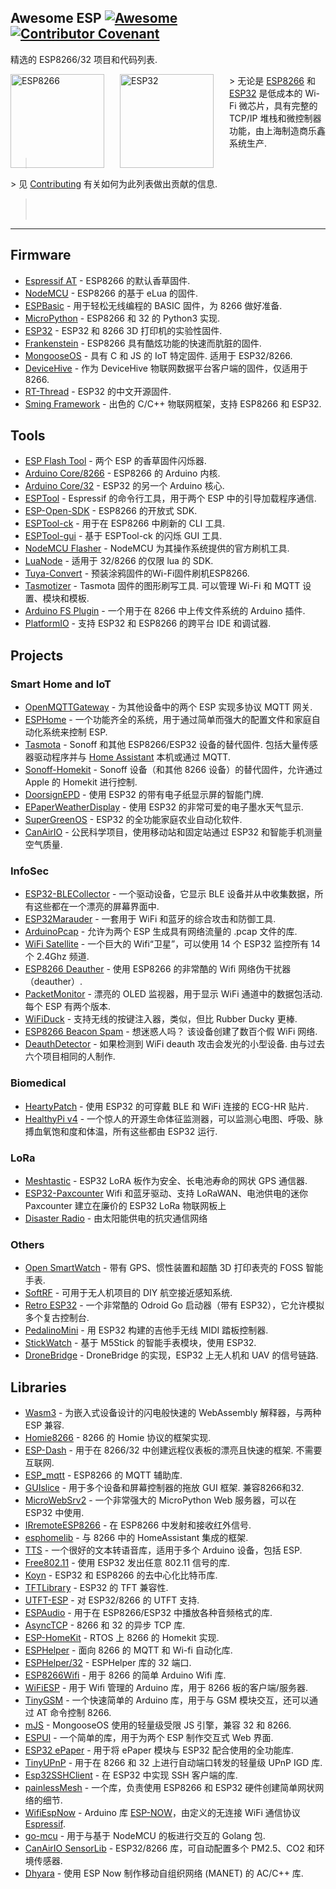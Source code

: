 <div class="github-widget" data-repo="agucova/awesome-esp"></div>
<script async src="https://pagead2.googlesyndication.com/pagead/js/adsbygoogle.js"></script><ins class="adsbygoogle" style="display:block" data-ad-client="ca-pub-6890694312814945" data-ad-slot="5473692530" data-ad-format="auto"  data-full-width-responsive="true"></ins>
<!--lint disable awesome-list-item-->
<!--lint disable awesome-toc-->
<!--lint disable no-blockquote-without-marker-->

## Awesome ESP [![Awesome](https://awesome.re/badge.svg)](https://awesome.re) [![Contributor Covenant](https://img.shields.io/badge/Contributor%20Covenant-v2.0%20adopted-ff69b4.svg)](https://github.com/agucova/awesome-esp/blob/master/code-of-conduct.md)
精选的 ESP8266/32 项目和代码列表.

<a href="http://espressif.com/en/products/hardware/esp8266ex/overview"><img src="https://raw.githubusercontent.com/agucova/awesome-esp/master/img/esp8266.jpg" alt="ESP8266" align="left" style="margin-right: 25px" height=150></a>
<a href="http://espressif.com/en/products/hardware/esp32/overview"><img src="https://pbs.twimg.com/profile_images/863510403120222208/rjVOiTe3.jpg" alt="ESP32" align="left" style="margin-right: 25px" height=150></a>
&gt; 无论是 [ESP8266](http://espressif.com/en/products/hardware/esp8266ex/overview) 和 [ESP32](http://espressif.com/en/products/hardware/esp32/overview) 是低成本的 Wi-Fi 微芯片，具有完整的 TCP/IP 堆栈和微控制器功能，由上海制造商乐鑫系统生产.
> <br/>
&gt; 见 [Contributing](https://github.com/agucova/awesome-esp/blob/master/contributing.md) 有关如何为此列表做出贡献的信息.
> <br/><br/>
---
<!--lint disable no-repeat-punctuation-->
<!--lint disable remark-lint-double-link-->

## Firmware
- [Espressif AT](http://bbs.espressif.com/) - ESP8266 的默认香草固件.
- [NodeMCU](https://github.com/nodemcu/nodemcu-firmware) - ESP8266 的基于 eLua 的固件.
- [ESPBasic](http://www.esp8266basic.com/) - 用于轻松无线编程的 BASIC 固件，为 8266 做好准备.
- [MicroPython](https://github.com/micropython/micropython/) - ESP8266 和 32 的 Python3 实现.
- [ESP32](https://github.com/luc-github/ESP3D) - ESP32 和 8266 3D 打印机的实验性固件.
- [Frankenstein](https://github.com/nekromant/esp8266-frankenstein) - ESP8266 具有酷炫功能的快速而肮脏的固件.
- [MongooseOS](https://github.com/cesanta/mongoose-os)  - 具有 C 和 JS 的 IoT 特定固件. 适用于 ESP32/8266.
- [DeviceHive](https://devicehive.com/) - 作为 DeviceHive 物联网数据平台客户端的固件，仅适用于 8266.
- [RT-Thread](https://github.com/RT-Thread/rt-thread) - ESP32 的中文开源固件.
- [Sming Framework](https://github.com/SmingHub/Sming) - 出色的 C/C++ 物联网框架，支持 ESP8266 和 ESP32.  

## Tools
- [ESP Flash Tool](http://espressif.com/en/support/download/other-tools) - 两个 ESP 的香草固件闪烁器.
- [Arduino Core/8266](https://github.com/esp8266/arduino) - ESP8266 的 Arduino 内核.
- [Arduino Core/32](https://github.com/espressif/arduino-esp32) - ESP32 的另一个 Arduino 核心.
- [ESPTool](https://github.com/espressif/esptool) - Espressif 的命令行工具，用于两个 ESP 中的引导加载程序通信.
- [ESP-Open-SDK](https://github.com/pfalcon/esp-open-sdk) - ESP8266 的开放式 SDK.
- [ESPTool-ck](https://github.com/igrr/esptool-ck) - 用于在 ESP8266 中刷新的 CLI 工具.
- [ESPTool-gui](https://github.com/Rodmg/esptool-gui) - 基于 ESPTool-ck 的闪烁 GUI 工具.
- [NodeMCU Flasher](https://github.com/nodemcu/nodemcu-flasher) - NodeMCU 为其操作系统提供的官方刷机工具.
- [LuaNode](https://github.com/Nicholas3388/LuaNode) - 适用于 32/8266 的仅限 lua 的 SDK.
- [Tuya-Convert](https://github.com/ct-Open-Source/tuya-convert) - 预装涂鸦固件的Wi-Fi固件刷机ESP8266.
- [Tasmotizer](https://github.com/tasmota/tasmotizer)  - Tasmota 固件的图形刷写工具. 可以管理 Wi-Fi 和 MQTT 设置、模块和模板.
- [Arduino FS Plugin](https://github.com/esp8266/arduino-esp8266fs-plugin) - 一个用于在 8266 中上传文件系统的 Arduino 插件.
- [PlatformIO](https://github.com/platformio/platformio-core) - 支持 ESP32 和 ESP8266 的跨平台 IDE 和调试器.

## Projects
### Smart Home and IoT
- [OpenMQTTGateway](https://github.com/1technophile/OpenMQTTGateway) - 为其他设备中的两个 ESP 实现多协议 MQTT 网关.
- [ESPHome](https://esphome.io/) - 一个功能齐全的系统，用于通过简单而强大的配置文件和家庭自动化系统来控制 ESP.
- [Tasmota](https://tasmota.github.io/docs/)  - Sonoff 和其他 ESP8266/ESP32 设备的替代固件. 包括大量传感器驱动程序并与 [Home Assistant](https://www.home-assistant.io/) 本机或通过 MQTT.
- [Sonoff-Homekit](https://github.com/Gruppio/Sonoff-Homekit) - Sonoff 设备（和其他 8266 设备）的替代固件，允许通过 Apple 的 Homekit 进行控制.
- [DoorsignEPD](https://github.com/jamct/DoorsignEPD) - 使用 ESP32 的带有电子纸显示屏的智能门牌.
- [EPaperWeatherDisplay](https://github.com/henri98/esp32-e-paper-weatherdisplay) - 使用 ESP32 的非常可爱的电子墨水天气显示.
- [SuperGreenOS](https://github.com/supergreenlab/SuperGreenOS) - ESP32 的全功能家庭农业自动化软件.
- [CanAirIO](https://github.com/kike-canaries/canairio_firmware#canairio-firmware) - 公民科学项目，使用移动站和固定站通过 ESP32 和智能手机测量空气质量.

### InfoSec
- [ESP32-BLECollector](https://github.com/tobozo/ESP32-BLECollector) - 一个驱动设备，它显示 BLE 设备并从中收集数据，所有这些都在一个漂亮的屏幕界面中.
- [ESP32Marauder](https://github.com/justcallmekoko/ESP32Marauder) - 一套用于 WiFi 和蓝牙的综合攻击和防御工具.
- [ArduinoPcap](https://github.com/spacehuhn/ArduinoPcap) - 允许为两个 ESP 生成具有网络流量的 .pcap 文件的库.
- [WiFi Satellite](https://hackaday.io/project/28831-wifi-satellite-34c3) - 一个巨大的 Wifi“卫星”，可以使用 14 个 ESP32 监控所有 14 个 2.4Ghz 频道.
- [ESP8266 Deauther](https://github.com/spacehuhn/esp8266_deauther) - 使用 ESP8266 的非常酷的 Wifi 网络伪干扰器（deauther）.
- [PacketMonitor](https://github.com/spacehuhn/PacketMonitor32)  - 漂亮的 OLED 监视器，用于显示 WiFi 通道中的数据包活动. 每个 ESP 有两个版本.
- [WiFiDuck](https://github.com/spacehuhn/WiFiDuck) - 支持无线的按键注入器，类似，但比 Rubber Ducky 更棒.
- [ESP8266 Beacon Spam](https://github.com/spacehuhn/esp8266_beaconSpam)  - 想迷惑人吗？ 该设备创建了数百个假 WiFi 网络.
- [DeauthDetector](https://github.com/spacehuhn/DeauthDetector)  - 如果检测到 WiFi deauth 攻击会发光的小型设备. 由与过去六个项目相同的人制作.

### Biomedical
- [HeartyPatch](https://heartypatch.protocentral.com/) - 使用 ESP32 的可穿戴 BLE 和 WiFi 连接的 ECG-HR 贴片.
- [HealthyPi v4](https://www.crowdsupply.com/protocentral/healthypi-v4-unplugged) - 一个惊人的开源生命体征监测器，可以监测心电图、呼吸、脉搏血氧饱和度和体温，所有这些都由 ESP32 运行.

### LoRa

- [Meshtastic](https://www.meshtastic.org/) - ESP32 LoRA 板作为安全、长电池寿命的网状 GPS 通信器.
- [ESP32-Paxcounter](https://github.com/cyberman54/ESP32-Paxcounter#esp32-paxcounter) Wifi 和蓝牙驱动、支持 LoRaWAN、电池供电的迷你 Paxcounter 建立在廉价的 ESP32 LoRa 物联网板上
- [Disaster Radio](https://disaster.radio/) - 由太阳能供电的抗灾通信网络

### Others
- [Open SmartWatch](https://open-smartwatch.github.io/) - 带有 GPS、惯性装置和超酷 3D 打印表壳的 FOSS 智能手表.
- [SoftRF](https://github.com/lyusupov/SoftRF) - 可用于无人机项目的 DIY 航空接近感知系统.
- [Retro ESP32](https://github.com/retro-esp32/RetroESP32) - 一个非常酷的 Odroid Go 启动器（带有 ESP32），它允许模拟多个复古控制台.
- [PedalinoMini](https://github.com/alf45tar/PedalinoMini) - 用 ESP32 构建的吉他手无线 MIDI 踏板控制器.
- [StickWatch](https://github.com/eggfly/StickWatch) - 基于 M5Stick 的智能手表模块，使用 ESP32.
- [DroneBridge](https://github.com/DroneBridge/ESP32) - DroneBridge 的实现，ESP32 上无人机和 UAV 的信号链路.
## Libraries
- [Wasm3](https://github.com/wasm3/wasm3) - 为嵌入式设备设计的闪电般快速的 WebAssembly 解释器，与两种 ESP 兼容.
- [Homie8266](https://github.com/marvinroger/homie-esp8266) - 8266 的 Homie 协议的框架实现.
- [ESP-Dash](https://github.com/ayushsharma82/ESP-DASH)  - 用于在 8266/32 中创建远程仪表板的漂亮且快速的框架. 不需要互联网.
- [ESP_mqtt](https://github.com/tuanpmt/esp_mqtt) - ESP8266 的 MQTT 辅助库.
- [GUIslice](https://github.com/ImpulseAdventure/GUIslice)  - 用于多个设备和屏幕控制器的拖放 GUI 框架. 兼容8266和32.
- [MicroWebSrv2](https://github.com/jczic/MicroWebSrv2) - 一个非常强大的 MicroPython Web 服务器，可以在 ESP32 中使用.
- [IRremoteESP8266](https://github.com/markszabo/IRremoteESP8266) - 在 ESP8266 中发射和接收红外信号.
- [esphomelib](https://github.com/OttoWinter/esphomelib) - 与 8266 中的 HomeAssistant 集成的框架.
- [TTS](https://github.com/jscrane/TTS) - 一个很好的文本转语音库，适用于多个 Arduino 设备，包括 ESP.
- [Free802.11](https://github.com/Jeija/esp32free80211) - 使用 ESP32 发出任意 802.11 信号的库.
- [Koyn](https://github.com/elkrem/koyn) - ESP32 和 ESP8266 的去中心化比特币库.
- [TFTLibrary](https://github.com/loboris/ESP32_TFT_library) - ESP32 的 TFT 兼容性.
- [UTFT-ESP](https://github.com/gnulabis/UTFT-ESP) - 对 ESP32/8266 的 UTFT 支持.
- [ESPAudio](https://github.com/earlephilhower/ESP8266Audio) - 用于在 ESP8266/ESP32 中播放各种音频格式的库.
- [AsyncTCP](https://github.com/me-no-dev/ESPAsyncTCP) - 8266 和 32 的异步 TCP 库.
- [ESP-HomeKit](https://github.com/maximkulkin/esp-homekit) - RTOS 上 8266 的 Homekit 实现.
- [ESPHelper](https://github.com/ItKindaWorks/ESPHelper) - 面向 8266 的 MQTT 和 Wi-fi 自动化库.
- [ESPHelper/32](https://github.com/ItKindaWorks/ESPHelper32) - ESPHelper 库的 32 端口.
- [ESP8266Wifi](https://github.com/ekstrand/ESP8266wifi) - 用于 8266 的简单 Arduino Wifi 库.
- [WiFiESP](https://github.com/bportaluri/WiFiEsp) - 用于 Wifi 管理的 Arduino 库，用于 8266 板的客户端/服务器.
- [TinyGSM](https://github.com/vshymanskyy/TinyGSM) - 一个快速简单的 Arduino 库，用于与 GSM 模块交互，还可以通过 AT 命令控制 8266.
- [mJS](https://github.com/cesanta/mjs) - MongooseOS 使用的轻量级受限 JS 引擎，兼容 32 和 8266.
- [ESPUI](https://github.com/s00500/ESPUI) - 一个简单的库，用于为两个 ESP 制作交互式 Web 界面.
- [ESP32 ePaper](https://github.com/loboris/ESP32_ePaper_example) - 用于将 ePaper 模块与 ESP32 配合使用的全功能库.
- [TinyUPnP](https://github.com/ofekp/TinyUPnP) - 用于在 8266 和 32 上进行自动端口转发的轻量级 UPnP IGD 库.
- [Esp32SSHClient](https://github.com/J-Rios/Arduino-esp32sshclient) - 在 ESP32 中实现 SSH 客户端的库.
- [painlessMesh](https://github.com/gmag11/painlessMesh) - 一个库，负责使用 ESP8266 和 ESP32 硬件创建简单网状网络的细节.
- [WifiEspNow](https://github.com/yoursunny/WifiEspNow) - Arduino 库 [ESP-NOW](https://docs.espressif.com/projects/esp-idf/en/latest/esp32/api-reference/network/esp_now.html)，由定义的无连接 WiFi 通信协议 [Espressif](https://github.com/espressif).
- [go-mcu](https://github.com/matiasinsaurralde/go-mcu) - 用于与基于 NodeMCU 的板进行交互的 Golang 包.
- [CanAirIO SensorLib](https://github.com/kike-canaries/canairio_sensorlib#canairio-air-quality-sensors-library) - ESP32/8266 库，可自动配置多个 PM2.5、CO2 和环境传感器.
- [Dhyara](https://github.com/neel/dhyara) - 使用 ESP Now 制作移动自组织网络 (MANET) 的 AC/C++ 库.
